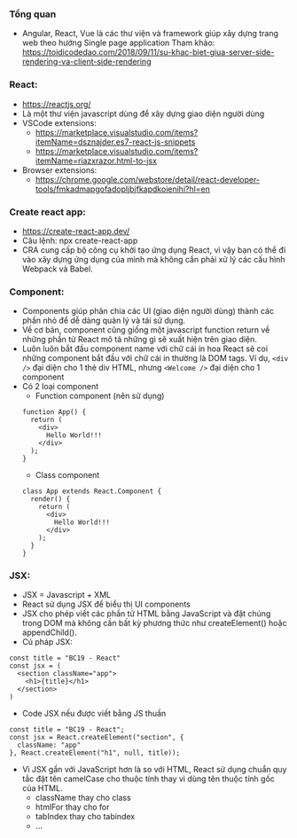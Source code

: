 ### Tổng quan
- Angular, React, Vue là các thư viện và framework giúp xây dựng trang web theo hướng Single page application
Tham khảo: https://toidicodedao.com/2018/09/11/su-khac-biet-giua-server-side-rendering-va-client-side-rendering

### React:
- https://reactjs.org/
- Là một thư viện javascript dùng để xây dựng giao diện người dùng
- VSCode extensions:
  - https://marketplace.visualstudio.com/items?itemName=dsznajder.es7-react-js-snippets
  - https://marketplace.visualstudio.com/items?itemName=riazxrazor.html-to-jsx
- Browser extensions:
  - https://chrome.google.com/webstore/detail/react-developer-tools/fmkadmapgofadopljbjfkapdkoienihi?hl=en


### Create react app:
- https://create-react-app.dev/
- Câu lệnh: npx create-react-app <project-name>
- CRA cung cấp bộ công cụ khởi tạo ứng dụng React, vì vậy bạn có thể đi vào xây dựng ứng dụng của mình mà không cần phải xử lý các cấu hình Webpack và Babel.
  
### Component:
- Components giúp phân chia các UI (giao diện người dùng) thành các phần nhỏ để dễ dàng quản lý và tái sử dụng.
- Về cơ bản, component cũng giống một javascript function return về những phần tử React mô tả những gì sẽ xuất hiện trên giao diện.
- Luôn luôn bắt đầu component name với chữ cái in hoa React sẽ coi những component bắt đầu với chữ cái in thường là DOM tags. Ví dụ, `<div />` đại diện cho 1 thẻ div HTML, nhưng `<Welcome />` đại diện cho 1 component
- Có 2 loại component
  - Function component (nên sử dụng)
  ```
  function App() {
    return (
      <div>
        Hello World!!!
      </div>
    );
  }
  ```
  - Class component
  ```
  class App extends React.Component {
    render() {
      return (
        <div>
          Hello World!!!
        </div>
      );
    }
  }
  ```
  
### JSX:

- JSX = Javascript + XML
- React sử dụng JSX để biểu thị UI components
- JSX cho phép viết các phần tử HTML bằng JavaScript và đặt chúng trong DOM mà không cần bất kỳ phương thức như createElement() hoặc appendChild().
- Cú pháp JSX:
```
const title = "BC19 - React"
const jsx = (
  <section className="app">
    <h1>{title}</h1>
  </section>
)
```

- Code JSX nếu được viết bằng JS thuần
```
const title = "BC19 - React";
const jsx = React.createElement("section", {
  className: "app"
}, React.createElement("h1", null, title));
```
- Vì JSX gần với JavaScript hơn là so với HTML, React sử dụng chuẩn quy tắc đặt tên camelCase cho thuộc tính thay vì dùng tên thuộc tính gốc của HTML.
  - className thay cho class
  - htmlFor thay cho for
  - tabIndex thay cho tabindex
  - ...

